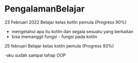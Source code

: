 # PengalamanBelajar

23 Februari 2022
Belajar kelas kotlin pemula (Progress 90%)

- mengetahui apa itu kotlin dan segala sesuatu yang berkaitan
- bisa memanggil fungsi - fungsi pada kotlin

25 februari 
Belajar kelas kotlin pemula (Progress 93%)

-aku sudah sampai tahap OOP 
